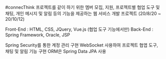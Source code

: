 #connecThink
프로젝트를 같이 하기 위한 멤버 모집, 지원, 프로젝트별 협업 도구 및 채팅, 개인 메시지 및 알림 등의 기능을 제공하는 웹 서비스 개발 프로젝트 (20/8/20 ~ 20/10/12)

Front-End : HTML, CSS, JQuery, Vue.js (협업 도구 기능에서만)
Back-End : Spring Framework, Oracle, JSP

Spring Security를 통한 계정 관리 구현
WebSocket 사용하여 프로젝트 협엽 도구, 채팅 및 알림 기능 구현
ORM은 Spring Data JPA 사용
